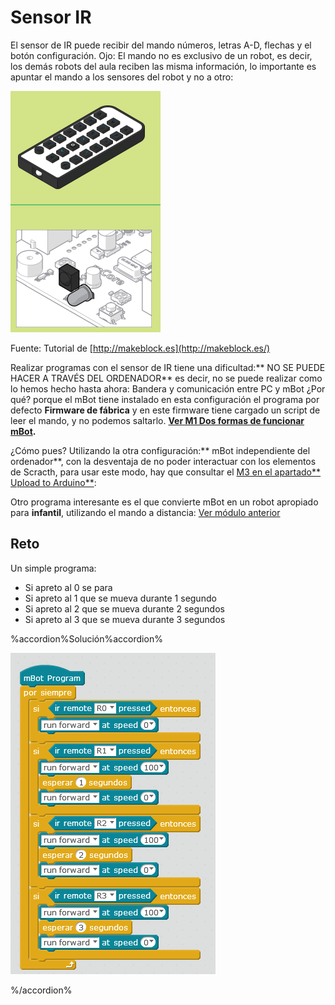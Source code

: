 
# Sensor IR

El sensor de IR puede recibir del mando números, letras A-D, flechas y el botón configuración. Ojo: El mando no es exclusivo de un robot, es decir, los demás robots del aula reciben las misma información, lo importante es apuntar el mando a los sensores del robot y no a otro:

![](img/sensorIR.png)

Fuente: Tutorial de [http://makeblock.es](http://makeblock.es/)

Realizar programas con el sensor de IR tiene una dificultad:** NO SE PUEDE HACER A TRAVÉS DEL ORDENADOR** es decir, no se puede realizar como lo hemos hecho hasta ahora: Bandera y comunicación entre PC y mBot ¿Por qué? porque el mBot tiene instalado en esta configuración el programa por defecto **Firmware de fábrica** y en este firmware tiene cargado un script de leer el mando, y no podemos saltarlo. **[Ver M1 Dos formas de funcionar mBot](https://catedu.github.io/robotica-educativa-con-mbot/dependiendo_del_ordenador__qu_es.html).**

¿Cómo pues? Utilizando la otra configuración:** mBot independiente del ordenador**, con la desventaja de no poder interactuar con los elementos de Scracth, para usar este modo, hay que consultar el [M3 en el apartado** Upload to Arduino**](https://catedu.github.io/robotica-educativa-con-mbot/upload_to_arduino.html): 

Otro programa interesante es el que convierte mBot en un robot apropiado para **infantil**, utilizando el mando a distancia: [Ver módulo anterior](/mbot_en_infantil.md)

## Reto

Un simple programa:

- Si apreto al 0 se para
- Si apreto al 1 que se mueva durante 1 segundo
- Si apreto al 2 que se mueva durante 2 segundos
- Si apreto al 3 que se mueva durante 3 segundos

%accordion%Solución%accordion%

![](img/sensorIR-programa.png)

%/accordion%
